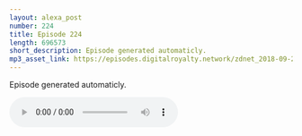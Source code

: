 ```yaml
---
layout: alexa_post
number: 224
title: Episode 224
length: 696573
short_description: Episode generated automaticly.
mp3_asset_link: https://episodes.digitalroyalty.network/zdnet_2018-09-26_01-00-04.mp3
---
```


Episode generated automaticly.

<audio controls>
    <source src="{{ page.mp3_asset_link }}" type="audio/mpeg">
</audio>